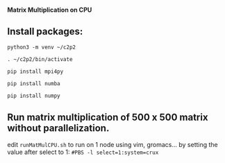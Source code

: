 
#### Matrix Multiplication on CPU
## Install packages:
```
python3 -m venv ~/c2p2

. ~/c2p2/bin/activate

pip install mpi4py

pip install numba

pip install numpy

```
## Run matrix multiplication of 500 x 500 matrix without parallelization.

edit `runMatMulCPU.sh` to run on 1 node using vim, gromacs... by setting the value after select to 1: `#PBS -l select=1:system=crux`


